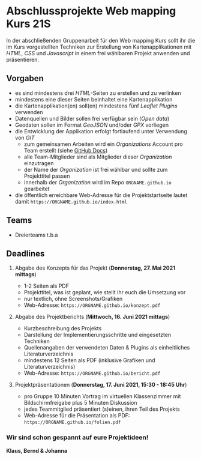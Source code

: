 # Abschlussprojekte Web mapping Kurs 21S

In der abschließenden Gruppenarbeit für den Web mapping Kurs sollt ihr die im Kurs vorgestellten Techniken zur Erstellung von Kartenapplikationen mit *HTML*, *CSS* und *Javascript* in einem frei wählbaren Projekt anwenden und präsentieren.

## Vorgaben

- es sind mindestens drei *HTML*-Seiten zu erstellen und zu verlinken
- mindestens eine dieser Seiten beinhaltet eine Kartenapplikation
- die Kartenapplikation(en) soll(en) mindestens fünf *Leaflet Plugins* verwenden
- Datenquellen und Bilder sollen frei verfügbar sein (*Open data*)
- Geodaten sollen im Format *GeoJSON* und/oder *GPX* vorliegen
- die Entwicklung der Applikation erfolgt fortlaufend unter Verwendung von *GIT*
    * zum gemeinsamen Arbeiten wird ein *Organizations* Account pro Team erstellt (siehe [GitHub Docs](https://docs.github.com/en/organizations/collaborating-with-groups-in-organizations/creating-a-new-organization-from-scratch))
    * alle Team-Mitglieder sind als Mitglieder dieser *Organization* einzutragen
    * der Name der *Organization* ist frei wählbar und sollte zum Projekttitel passen
    * innerhalb der *Organization* wird im Repo `ORGNAME.github.io` gearbeitet
- die öffentlich erreichbare Web-Adresse für die Projektstartseite lautet damit `https://ORGNAME.github.io/index.html`

## Teams

* Dreierteams t.b.a


## Deadlines

1. Abgabe des Konzepts für das Projekt (**Donnerstag, 27. Mai 2021 mittags**)
    - 1-2 Seiten als PDF
    - Projekttitel, was ist geplant, wie stellt ihr euch die Umsetzung vor
    - nur textlich, ohne Screenshots/Grafiken
    - Web-Adresse: `https://ORGNAME.github.io/konzept.pdf`

2. Abgabe des Projektberichts (**Mittwoch, 16. Juni 2021 mittags**)
    - Kurzbeschreibung des Projekts
    - Darstellung der Implementierungsschritte und eingesetzten Techniken
    - Quellenangaben der verwendeten Daten & Plugins als einheitliches Literaturverzeichnis
    - mindestens 12 Seiten als PDF (inklusive Grafiken und Literaturverzeichnis)
    - Web-Adresse: `https://ORGNAME.github.io/bericht.pdf`

3. Projektpräsentationen (**Donnerstag, 17. Juni 2021, 15:30 - 18:45 Uhr**)
    - pro Gruppe 10 Minuten Vortrag im virtuellen Klassenzimmer mit Bildschirmfreigabe plus 5 Minuten Diskussion
    - jedes Teammitglied präsentiert (s)einen, ihren Teil des Projekts
    - Web-Adresse für die Präsentation als PDF: `https://ORGNAME.github.io/folien.pdf`

### Wir sind schon gespannt auf eure Projektideen!

**Klaus, Bernd & Johanna**
